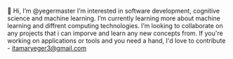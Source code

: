 👋 Hi, I’m @yegermaster
I’m interested in software development, cognitive science and machine learning.
I’m currently learning more about machine learning and diffrent computing technologies.
I’m looking to collaborate on any projects that i can imporve and learn any new concepts from.
If you're working on applications or tools and you need a hand, I'd love to contribute - itamaryeger3@gmail.com


<!---
yegermaster/yegermaster is a ✨ special ✨ repository because its `README.md` (this file) appears on your GitHub profile.
You can click the Preview link to take a look at your changes.
--->
